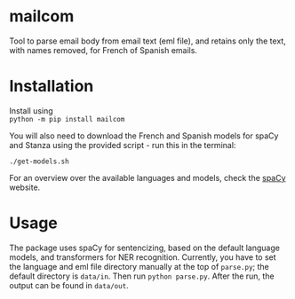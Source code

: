 # mailcom
Tool to parse email body from email text (eml file), and retains only the text, with names removed, for French of Spanish emails.

# Installation
Install using  
`python -m pip install mailcom`

You will also need to download the French and Spanish models for spaCy and Stanza using the provided script - run this in the terminal:

`./get-models.sh`

For an overview over the available languages and models, check the [spaCy](https://spacy.io/usage/models) website.

# Usage
The package uses spaCy for sentencizing, based on the default language models, and transformers for NER recognition.
Currently, you have to set the language and eml file directory manually at the top of `parse.py`; the default directory is `data/in`. Then run `python parse.py`. After the run, the output can be found in `data/out`.
